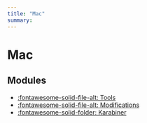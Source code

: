 ```yaml
---
title: "Mac"
summary:
---
```


Mac
===

Modules
---

- [:fontawesome-solid-file-alt: Tools](tools.md)
- [:fontawesome-solid-file-alt: Modifications](modifications.md)
- [:fontawesome-solid-folder: Karabiner](karabiner/index.md)
